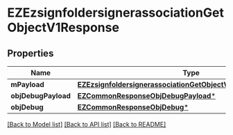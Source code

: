 # EZEzsignfoldersignerassociationGetObjectV1Response

## Properties
Name | Type | Description | Notes
------------ | ------------- | ------------- | -------------
**mPayload** | [**EZEzsignfoldersignerassociationGetObjectV1ResponseMPayload***](EZEzsignfoldersignerassociationGetObjectV1ResponseMPayload.md) |  | 
**objDebugPayload** | [**EZCommonResponseObjDebugPayload***](EZCommonResponseObjDebugPayload.md) |  | [optional] 
**objDebug** | [**EZCommonResponseObjDebug***](EZCommonResponseObjDebug.md) |  | [optional] 

[[Back to Model list]](../README.md#documentation-for-models) [[Back to API list]](../README.md#documentation-for-api-endpoints) [[Back to README]](../README.md)


